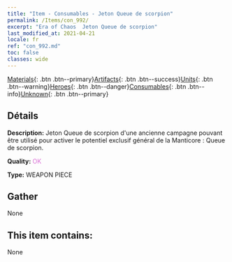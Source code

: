 ```yaml
---
title: "Item - Consumables - Jeton Queue de scorpion"
permalink: /Items/con_992/
excerpt: "Era of Chaos  Jeton Queue de scorpion"
last_modified_at: 2021-04-21
locale: fr
ref: "con_992.md"
toc: false
classes: wide
---
```

 [Materials](/fr/Items/){: .btn .btn--primary}[Artifacts](/fr/Items/Artifacts/){: .btn .btn--success}[Units](/fr/Items/Units/){: .btn .btn--warning}[Heroes](/fr/Items/Heroes/){: .btn .btn--danger}[Consumables](/fr/Items/Consumables/){: .btn .btn--info}[Unknown](/fr/Items/Unknown/){: .btn .btn--primary}

## Détails
 **Description:** Jeton Queue de scorpion d'une ancienne campagne pouvant être utilisé pour activer le potentiel exclusif général de la Manticore : Queue de scorpion.

 **Quality:** <span style="color: #DA70D6">OK</span>

 **Type:** WEAPON PIECE

## Gather

  None

## This item contains:

  None

